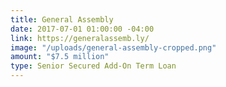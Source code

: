 ```yaml
---
title: General Assembly
date: 2017-07-01 01:00:00 -04:00
link: https://generalassemb.ly/
image: "/uploads/general-assembly-cropped.png"
amount: "$7.5 million"
type: Senior Secured Add-On Term Loan
---
```


